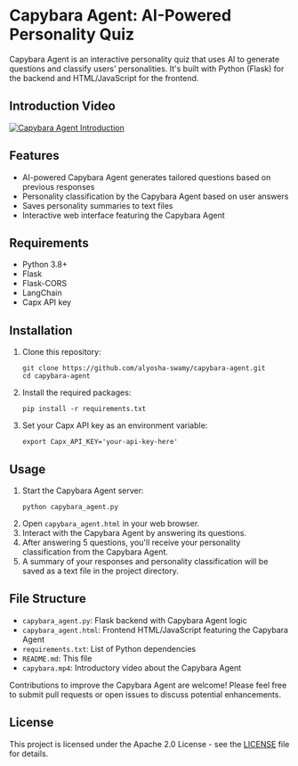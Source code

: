 # Capybara Agent: AI-Powered Personality Quiz

Capybara Agent is an interactive personality quiz that uses AI to generate questions and classify users' personalities. It's built with Python (Flask) for the backend and HTML/JavaScript for the frontend.

## Introduction Video

[![Capybara Agent Introduction](https://img.youtube.com/vi/Zn7A01MHLOw/0.jpg)](https://www.youtube.com/watch?v=Zn7A01MHLOw)

## Features

- AI-powered Capybara Agent generates tailored questions based on previous responses
- Personality classification by the Capybara Agent based on user answers
- Saves personality summaries to text files
- Interactive web interface featuring the Capybara Agent

## Requirements

- Python 3.8+
- Flask
- Flask-CORS
- LangChain
- Capx API key

## Installation

1. Clone this repository:
   ```
   git clone https://github.com/alyosha-swamy/capybara-agent.git
   cd capybara-agent
   ```
2. Install the required packages:
   ```
   pip install -r requirements.txt
   ```
3. Set your Capx API key as an environment variable:
   ```
   export Capx_API_KEY='your-api-key-here'
   ```

## Usage

1. Start the Capybara Agent server:
   ```
   python capybara_agent.py
   ```
2. Open `capybara_agent.html` in your web browser.
3. Interact with the Capybara Agent by answering its questions.
4. After answering 5 questions, you'll receive your personality classification from the Capybara Agent.
5. A summary of your responses and personality classification will be saved as a text file in the project directory.

## File Structure

- `capybara_agent.py`: Flask backend with Capybara Agent logic
- `capybara_agent.html`: Frontend HTML/JavaScript featuring the Capybara Agent
- `requirements.txt`: List of Python dependencies
- `README.md`: This file
- `capybara.mp4`: Introductory video about the Capybara Agent

Contributions to improve the Capybara Agent are welcome! Please feel free to submit pull requests or open issues to discuss potential enhancements.

## License

This project is licensed under the Apache 2.0 License - see the [LICENSE](LICENSE) file for details.
